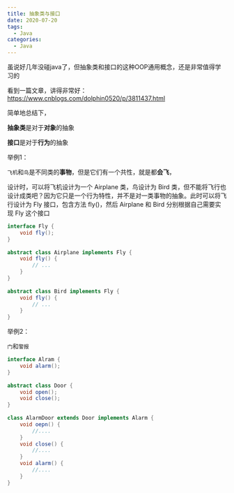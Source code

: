 ```yaml
---
title: 抽象类与接口
date: 2020-07-20
tags:
  - Java
categories:
  - Java
---
```


虽说好几年没碰java了，但抽象类和接口的这种OOP通用概念，还是非常值得学习的

看到一篇文章，讲得非常好： https://www.cnblogs.com/dolphin0520/p/3811437.html

简单地总结下，

**抽象类**是对于**对象**的抽象

**接口**是对于**行为**的抽象

举例1：

`飞机`和`鸟`是不同类的**事物**，但是它们有一个共性，就是都**会飞**，

设计时，可以将飞机设计为一个 Airplane 类，鸟设计为 Bird 类，但不能将飞行也设计成类吧？因为它只是一个行为特性，并不是对一类事物的抽象。此时可以将飞行设计为 Fly 接口，包含方法 fly()，然后 Airplane 和 Bird 分别根据自己需要实现 Fly 这个接口

```java
interface Fly {
    void fly();
}
 
abstract class Airplane implements Fly {
    void fly() {
        // ...
    }
}
 
abstract class Bird implements Fly {
    void fly() {
        // ...
    }
}
```

举例2：

`门`和`警报`

```java
interface Alram {
    void alarm();
}
 
abstract class Door {
    void open();
    void close();
}
 
class AlarmDoor extends Door implements Alarm {
    void oepn() {
        //....
    }
    void close() {
        //....
    }
    void alarm() {
        //....
    }
}
```